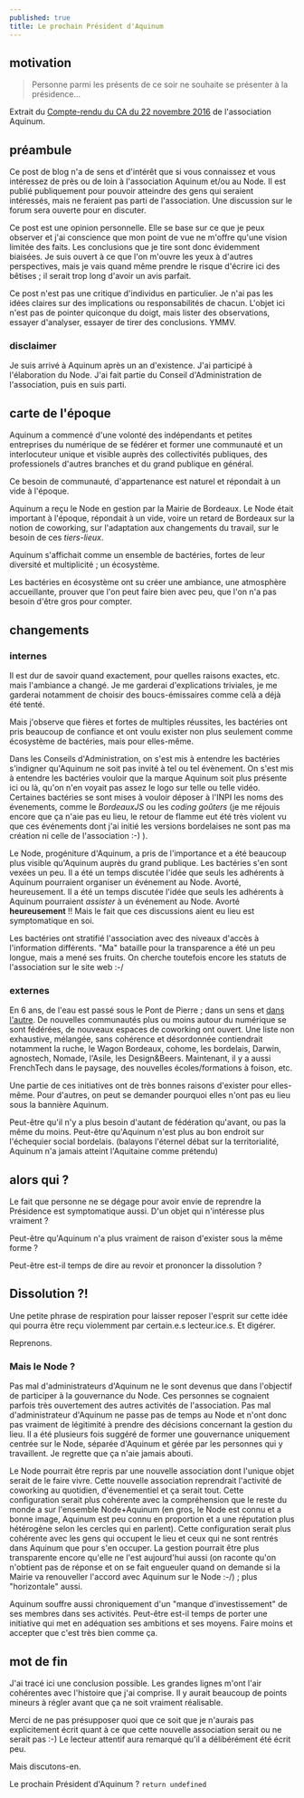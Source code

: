 ```yaml
---
published: true
title: Le prochain Président d'Aquinum
---
```

## motivation

> Personne parmi les présents de ce soir ne souhaite se présenter à la présidence...

Extrait du [Compte-rendu du CA du 22 novembre 2016](https://aquinum.fr/comptes-rendus-du-ca/110-compte-rendu-du-ca-du-22-novembre-2016.html) de l'association Aquinum.


## préambule

Ce post de blog n'a de sens et d'intérêt que si vous connaissez et vous intéressez de près ou de loin à l'association Aquinum et/ou au Node. Il est publié publiquement pour pouvoir atteindre des gens qui seraient intéressés, mais ne feraient pas parti de l'association. Une discussion sur le forum sera ouverte pour en discuter.

Ce post est une opinion personnelle. Elle se base sur ce que je peux observer et j'ai conscience que mon point de vue ne m'offre qu'une vision limitée des faits. Les conclusions que je tire sont donc évidemment biaisées. Je suis ouvert à ce que l'on m'ouvre les yeux à d'autres perspectives, mais je vais quand même prendre le risque d'écrire ici des bêtises ; il serait trop long d'avoir un avis parfait.

Ce post n'est pas une critique d'individus en particulier. Je n'ai pas les idées claires sur des implications ou responsabilités de chacun. L'objet ici n'est pas de pointer quiconque du doigt, mais lister des observations, essayer d'analyser, essayer de tirer des conclusions. YMMV.


### disclaimer

Je suis arrivé à Aquinum après un an d'existence. J'ai participé à l'élaboration du Node. J'ai fait partie du Conseil d'Administration de l'association, puis en suis parti.


## carte de l'époque

Aquinum a commencé d'une volonté des indépendants et petites entreprises du numérique de se fédérer et former une communauté et un interlocuteur unique et visible auprès des collectivités publiques, des professionels d'autres branches et du grand publique en général.

Ce besoin de communauté, d'appartenance est naturel et répondait à un vide à l'époque.

Aquinum a reçu le Node en gestion par la Mairie de Bordeaux. Le Node était important à l'époque, répondait à un vide, voire un retard de Bordeaux sur la notion de coworking, sur l'adaptation aux changements du travail, sur le besoin de ces *tiers-lieux*.

Aquinum s'affichait comme un ensemble de bactéries, fortes de leur diversité et multiplicité ; un écosystème.

Les bactéries en écosystème ont su créer une ambiance, une atmosphère accueillante, prouver que l'on peut faire bien avec peu, que l'on n'a pas besoin d'être gros pour compter.


## changements

### internes

Il est dur de savoir quand exactement, pour quelles raisons exactes, etc. mais l'ambiance a changé. Je me garderai d'explications triviales, je me garderai notamment de choisir des boucs-émissaires comme celà a déjà été tenté.

Mais j'observe que fières et fortes de multiples réussites, les bactéries ont pris beaucoup de confiance et ont voulu exister non plus seulement comme écosystème de bactéries, mais pour elles-même.

Dans les Conseils d'Administration, on s'est mis à entendre les bactéries s'indigner qu'Aquinum ne soit pas invité à tel ou tel évènement. On s'est mis à entendre les bactéries vouloir que la marque Aquinum soit plus présente ici ou là, qu'on n'en voyait pas assez le logo sur telle ou telle vidéo. Certaines bactéries se sont mises à vouloir déposer à l'INPI les noms des évenements, comme le *BordeauxJS* ou les *coding goûters* (je me réjouis encore que ça n'aie pas eu lieu, le retour de flamme eut été très violent vu que ces événements dont j'ai initié les versions bordelaises ne sont pas ma création ni celle de l'association :-) ).

Le Node, progéniture d'Aquinum, a pris de l'importance et a été beaucoup plus visible qu'Aquinum auprès du grand publique. Les bactéries s'en sont vexées un peu. Il a été un temps discutée l'idée que seuls les adhérents à Aquinum pourraient organiser un événement au Node. Avorté, heureusement. Il a été un temps discutée l'idée que seuls les adhérents à Aquinum pourraient *assister* à un événement au Node. Avorté **heureusement** !! Mais le fait que ces discussions aient eu lieu est symptomatique en soi.

Les bactéries ont stratifié l'association avec des niveaux d'accès à l'information différents. "Ma" bataille pour la transparence a été un peu longue, mais a mené ses fruits. On cherche toutefois encore les statuts de l'association sur le site web :-/

### externes

En 6 ans, de l'eau est passé sous le Pont de Pierre ; dans un sens et [dans l'autre](https://fr.wikipedia.org/wiki/Mascaret). De nouvelles communautés plus ou moins autour du numérique se sont fédérées, de nouveaux espaces de coworking ont ouvert. Une liste non exhaustive, mélangée, sans cohérence et désordonnée contiendrait notamment la ruche, le Wagon Bordeaux, cohome, les bordelais, Darwin, agnostech, Nomade, l'Asile, les Design&Beers. Maintenant, il y a aussi FrenchTech dans le paysage, des nouvelles écoles/formations à foison, etc.

Une partie de ces initiatives ont de très bonnes raisons d'exister pour elles-même. Pour d'autres, on peut se demander pourquoi elles n'ont pas eu lieu sous la bannière Aquinum.

Peut-être qu'il n'y a plus besoin d'autant de fédération qu'avant, ou pas la même du moins. Peut-être qu'Aquinum n'est plus au bon endroit sur l'échequier social bordelais. (balayons l'éternel débat sur la territorialité, Aquinum n'a jamais atteint l'Aquitaine comme prétendu)


## alors qui  ?

Le fait que personne ne se dégage pour avoir envie de reprendre la Présidence est symptomatique aussi. D'un objet qui n'intéresse plus vraiment ?

Peut-être qu'Aquinum n'a plus vraiment de raison d'exister sous la même forme ?

Peut-être est-il temps de dire au revoir et prononcer la dissolution ?


## Dissolution ?!

Une petite phrase de respiration pour laisser reposer l'esprit sur cette idée qui pourra être reçu violemment par certain.e.s lecteur.ice.s. Et digérer.

Reprenons.


### Mais le Node ? 

Pas mal d'administrateurs d'Aquinum ne le sont devenus que dans l'objectif de participer à la gouvernance du Node. Ces personnes se cognaient parfois très ouvertement des autres activités de l'association. Pas mal d'administrateur d'Aquinum ne passe pas de temps au Node et n'ont donc pas vraiment de légitimité à prendre des décisions concernant la gestion du lieu. Il a été plusieurs fois suggéré de former une gouvernance uniquement centrée sur le Node, séparée d'Aquinum et gérée par les personnes qui y travaillent. Je regrette que ça n'aie jamais abouti.

Le Node pourrait être repris par une nouvelle association dont l'unique objet serait de le faire vivre. Cette nouvelle association reprendrait l'activité de coworking au quotidien, d'évenementiel et ça serait tout. Cette configuration serait plus cohérente avec la compréhension que le reste du monde a sur l'ensemble Node+Aquinum (en gros, le Node est connu et a bonne image, Aquinum est peu connu en proportion et a une réputation plus hétérogène selon les cercles qui en parlent). Cette configuration serait plus cohérente avec les gens qui occupent le lieu et ceux qui ne sont rentrés dans Aquinum que pour s'en occuper.
La gestion pourrait être plus transparente encore qu'elle ne l'est aujourd'hui aussi (on raconte qu'on n'obtient pas de réponse et on se fait engueuler quand on demande si la Mairie va renouveller l'accord avec Aquinum sur le Node :-/) ; plus "horizontale" aussi. 

Aquinum souffre aussi chroniquement d'un "manque d'investissement" de ses membres dans ses activités. Peut-être est-il temps de porter une initiative qui met en adéquation ses ambitions et ses moyens. Faire moins et accepter que c'est très bien comme ça.


## mot de fin

J'ai tracé ici une conclusion possible. Les grandes lignes m'ont l'air cohérentes avec l'histoire que j'ai comprise. Il y aurait beaucoup de points mineurs à régler avant que ça ne soit vraiment réalisable. 

Merci de ne pas présupposer quoi que ce soit que je n'aurais pas explicitement écrit quant à ce que cette nouvelle association serait ou ne serait pas :-) Le lecteur attentif aura remarqué qu'il a délibérément été écrit peu.

Mais discutons-en.

Le prochain Président d'Aquinum ? `return undefined`









